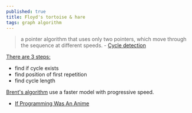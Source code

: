 ```yaml
---
published: true
title: Floyd's tortoise & hare
tags: graph algorithm
---
```

> a pointer algorithm that uses only two pointers, which move through the sequence at different speeds. - [Cycle detection](https://en.wikipedia.org/wiki/Cycle_detection)

[There are 3 steps:](https://en.wikipedia.org/wiki/Cycle_detection#Floyd's_tortoise_and_hare)
- find if cycle exists
- find position of first repetition
- find cycle length

[Brent's algorithm](https://en.wikipedia.org/wiki/Cycle_detection#Brent's_algorithm) use a faster model with progressive speed.

- [If Programming Was An Anime](https://www.youtube.com/watch?v=pKO9UjSeLew)
